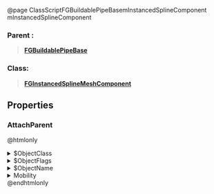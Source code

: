@page ClassScriptFGBuildablePipeBasemInstancedSplineComponent mInstancedSplineComponent
### Parent :
<b><a href="_class_script_f_g_buildable_pipe_base.html"><blockquote>FGBuildablePipeBase</blockquote></a></b>
### Class:
<b><a href="_class_script_f_g_instanced_spline_mesh_component.html"><blockquote>FGInstancedSplineMeshComponent</blockquote></a></b>
## Properties
### AttachParent
@htmlonly
<details>
 <summary>$ObjectClass</summary>
<b><a href="_class_script_scene_component.html"><blockquote>SceneComponent</blockquote></a></b>
</details>
<details>
 <summary>$ObjectFlags</summary>
<blockquote>262177</blockquote>
</details>
<details>
 <summary>$ObjectName</summary>
<blockquote>RootComponent</blockquote>
</details>
<details>
 <summary>Mobility</summary>
<blockquote>0</blockquote>
</details>
@endhtmlonly

